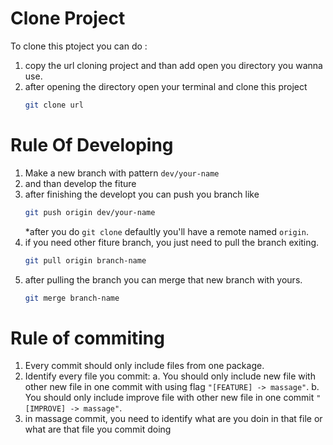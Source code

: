 # Clone Project

To clone this ptoject you can do :
1. copy the url cloning project and than add open you directory you wanna use.
2. after opening the directory open your terminal and clone this project
    ```bash
    git clone url
    ```

# Rule Of Developing

1. Make a new branch with pattern `dev/your-name`
2. and than develop the fiture
3. after finishing the developt you can push you branch like
    ```bash
    git push origin dev/your-name
    ```
   *after you do `git clone` defaultly you'll have a remote named `origin`.
4. if you need other fiture branch, you just need to pull the branch exiting.
    ```bash
    git pull origin branch-name
    ```
5. after pulling the branch you can merge that new branch with yours.
    ```bash
    git merge branch-name
    ```

# Rule of commiting
1. Every commit should only include files from one package.
2. Identify every file you commit:
    a. You should only include new file with other new file in one commit with using flag `"[FEATURE] -> massage"`.
    b. You should only include improve file with other new file in one commit `"[IMPROVE] -> massage"`.
3. in massage commit, you need to identify what are you doin in that file or what are that file you commit doing
